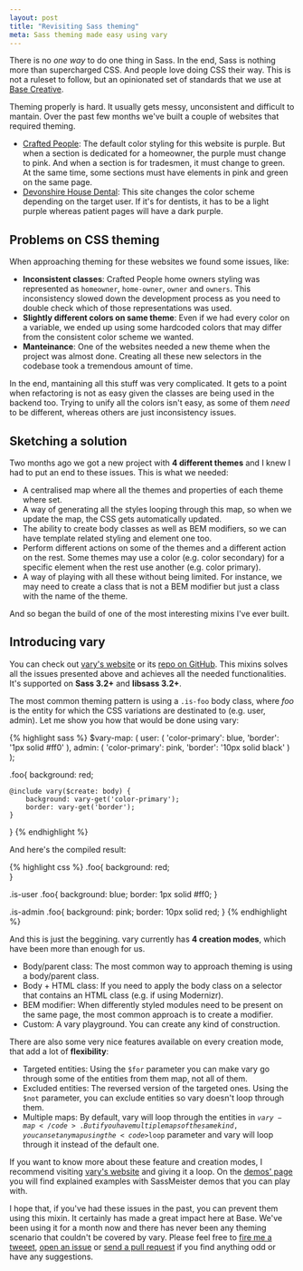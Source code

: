 ```yaml
---
layout: post
title: "Revisiting Sass theming"
meta: Sass theming made easy using vary
---
```


There is no _one way_ to do one thing in Sass. In the end, Sass is nothing more than supercharged CSS. And people love doing CSS their way. This is not a ruleset to follow, but an opinionated set of standards that we use at [Base Creative](http://basecreative.co.uk).

Theming properly is hard. It usually gets messy, unconsistent and difficult to mantain. Over the past few months we've built a couple of websites that required theming.

- [Crafted People](https://craftedpeople.com/): The default color styling for this website is purple. But when a section is dedicated for a homeowner, the purple must change to pink. And when a section is for tradesmen, it must change to green. At the same time, some sections must have elements in pink and green on the same page.
- [Devonshire House Dental](http://www.devonshirehousedental.co.uk/): This site changes the color scheme depending on the target user. If it's for dentists, it has to be a light purple whereas patient pages will have a dark purple.


## Problems on CSS theming
When approaching theming for these websites we found some issues, like:

- **Inconsistent classes**: Crafted People home owners styling was represented as `homeowner`, `home-owner`, `owner` and `owners`. This inconsistency slowed down the development process as you need to double check which of those representations was used.
- **Slightly different colors on same theme**: Even if we had every color on a variable, we ended up using some hardcoded colors that may differ from the consistent color scheme we wanted.
- **Manteinance**: One of the websites needed a new theme when the project was almost done. Creating all these new selectors in the codebase took a tremendous amount of time.

In the end, mantaining all this stuff was very complicated. It gets to a point when refactoring is not as easy given the classes are being used in the backend too. Trying to unify all the colors isn't easy, as some of them _need_ to be different, whereas others are just inconsistency issues.


## Sketching a solution
Two months ago we got a new project with **4 different themes** and I knew I had to put an end to these issues. This is what we needed:

- A centralised map where all the themes and properties of each theme where set.
- A way of generating all the styles looping through this map, so when we update the map, the CSS gets automatically updated.
- The ability to create body classes as well as BEM modifiers, so we can have template related styling and element one too.
- Perform different actions on some of the themes and a different action on the rest. Some themes may use a color (e.g. color secondary) for a specific element when the rest use another (e.g. color primary).
- A way of playing with all these without being limited. For instance, we may need to create a class that is not a BEM modifier but just a class with the name of the theme.

And so began the build of one of the most interesting mixins I've ever built.


## Introducing vary
You can check out [vary's website](http://jaicab.com/sass-vary/) or its [repo on GitHub](https://github.com/jaicab/sass-vary).
This mixins solves all the issues presented above and achieves all the needed functionalities. It's supported on **Sass 3.2+** and **libsass 3.2+**. 

The most common theming pattern is using a <code>.is-foo</code> body class, where <i>foo</i> is the entity for which the CSS variations are destinated to (e.g. user, admin). Let me show you how that would be done using vary:

{% highlight sass %}
$vary-map: (
  user: (
    'color-primary': blue,
    'border': '1px solid #ff0'
  ),
  admin: (
    'color-primary': pink,
    'border': '10px solid black'
  )
);

.foo{
	background: red;

	@include vary($create: body) {
		background: vary-get('color-primary');
		border: vary-get('border');
	}
}
{% endhighlight %}

And here's the compiled result:

{% highlight css %}
.foo{
	background: red;	
}

.is-user .foo{
	background: blue;
	border: 1px solid #ff0;
}

.is-admin .foo{
	background: pink;
	border: 10px solid red;
}
{% endhighlight %}


And this is just the beggining. vary currently has **4 creation modes**, which have been more than enough for us.

- Body/parent class: The most common way to approach theming is using a body/parent class.
- Body + HTML class: If you need to apply the body class on a selector that contains an HTML class (e.g. if using Modernizr).
- BEM modifier: When differently styled modules need to be present on the same page, the most common approach is to create a modifier.
- Custom: A vary playground. You can create any kind of construction.
		
There are also some very nice features available on every creation mode, that add a lot of **flexibility**:

- Targeted entities: Using the <code>$for</code> parameter you can make vary go through some of the entities from them map, not all of them.
- Excluded entities: The reversed version of the targeted ones. Using the <code>$not</code> parameter, you can exclude entities so vary doesn't loop through them.
- Multiple maps: By default, vary will loop through the entities in <code>$vary-map</code>. But if you have multiple maps of the same kind, you can set any map using the <code>$loop</code> parameter and vary will loop through it instead of the default one.

If you want to know more about these feature and creation modes, I recommend visiting [vary's website](http://jaicab.com/sass-vary/) and giving it a loop. On the [demos' page](http://jaicab.com/sass-vary/demos.html) you will find explained examples with SassMeister demos that you can play with.

I hope that, if you've had these issues in the past, you can prevent them using this mixin. It certainly has made a great impact here at Base. We've been using it for a month now and there has never been any theming scenario that couldn't be covered by vary. Please feel free to [fire me a tweeet](http://twitter.com/jaicab_), [open an issue](https://github.com/jaicab/sass-vary/issues/new) or [send a pull request](https://github.com/jaicab/sass-vary/compare) if you find anything odd or have any suggestions.
